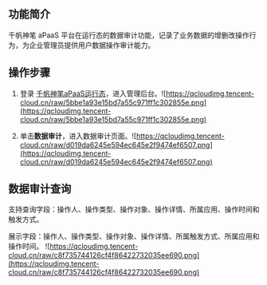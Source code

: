 ## 功能简介

千帆神笔 aPaaS 平台在运行态的数据审计功能，记录了业务数据的增删改操作行为，为企业管理员提供用户数据操作审计能力。

## 操作步骤

1. 登录 [千帆神笔aPaaS运行态](https://apaas.cloud.tencent.com/)，进入管理后台。![https://qcloudimg.tencent-cloud.cn/raw/5bbe1a93e15bd7a55c971ff1c302855e.png](https://qcloudimg.tencent-cloud.cn/raw/5bbe1a93e15bd7a55c971ff1c302855e.png)

2. 单击**数据审计**，进入数据审计页面。![https://qcloudimg.tencent-cloud.cn/raw/d019da6245e594ec645e2f9474ef6507.png](https://qcloudimg.tencent-cloud.cn/raw/d019da6245e594ec645e2f9474ef6507.png)


## 数据审计查询

支持查询字段：操作人、操作类型、操作对象、操作详情、所属应用、操作时间和触发方式。

展示字段：操作人、操作类型、操作对象、操作详情、所属触发方式、所属应用和操作时间。
![https://qcloudimg.tencent-cloud.cn/raw/c8f735744126cf4f86422732035ee690.png](https://qcloudimg.tencent-cloud.cn/raw/c8f735744126cf4f86422732035ee690.png)
